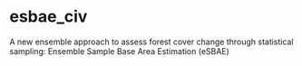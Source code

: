 # esbae_civ
A new ensemble approach to assess forest cover change through statistical sampling: Ensemble Sample Base Area Estimation (eSBAE)
